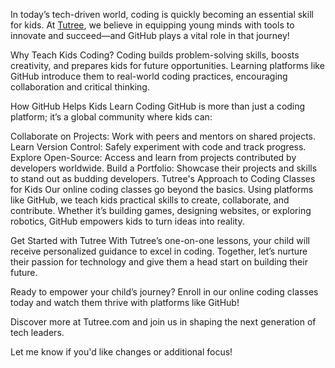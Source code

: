In today’s tech-driven world, coding is quickly becoming an essential skill for kids. At <a href="https://tutree.com/">Tutree</a>, we believe in equipping young minds with tools to innovate and succeed—and GitHub plays a vital role in that journey!

Why Teach Kids Coding?
Coding builds problem-solving skills, boosts creativity, and prepares kids for future opportunities. Learning platforms like GitHub introduce them to real-world coding practices, encouraging collaboration and critical thinking.

How GitHub Helps Kids Learn Coding
GitHub is more than just a coding platform; it’s a global community where kids can:

Collaborate on Projects: Work with peers and mentors on shared projects.
Learn Version Control: Safely experiment with code and track progress.
Explore Open-Source: Access and learn from projects contributed by developers worldwide.
Build a Portfolio: Showcase their projects and skills to stand out as budding developers.
Tutree's Approach to Coding Classes for Kids
Our online coding classes go beyond the basics. Using platforms like GitHub, we teach kids practical skills to create, collaborate, and contribute. Whether it’s building games, designing websites, or exploring robotics, GitHub empowers kids to turn ideas into reality.

Get Started with Tutree
With Tutree’s one-on-one lessons, your child will receive personalized guidance to excel in coding. Together, let’s nurture their passion for technology and give them a head start on building their future.

Ready to empower your child’s journey? Enroll in our online coding classes today and watch them thrive with platforms like GitHub!

Discover more at Tutree.com and join us in shaping the next generation of tech leaders.

Let me know if you'd like changes or additional focus! 
